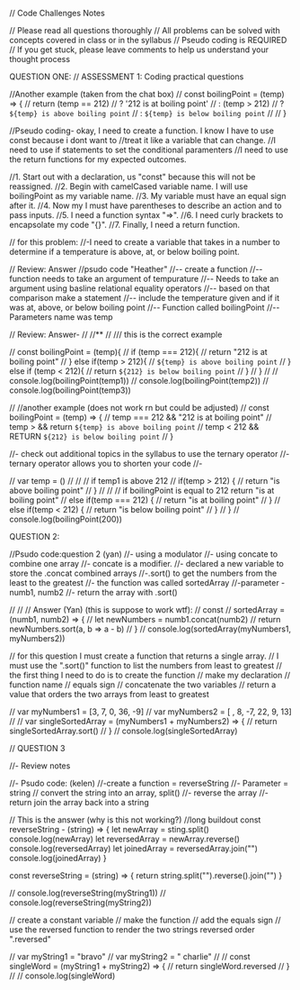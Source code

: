 // Code Challenges Notes 

// Please read all questions thoroughly
// All problems can be solved with concepts covered in class or in the syllabus
// Pseudo coding is REQUIRED
// If you get stuck, please leave comments to help us understand your thought process



QUESTION ONE:
// ASSESSMENT 1: Coding practical questions

//Another example (taken from the chat box)
// const boilingPoint = (temp) => {
//    return (temp == 212)
//      ? '212 is at boiling point'
//      : (temp > 212)
//      ? `${temp} is above boiling point`
//      : `${temp} is below boiling point`
//  // }

//Pseudo coding- okay, I need to create a function. I know I have to use const because i dont want to
//treat it like a variable that can change.
//I need to use if statements to set the conditional paramenters
//I need to use the return functions for my expected outcomes.

//1. Start out with a declaration, us "const" because this will not be reassigned.
//2. Begin with camelCased variable name. I will use boilingPoint as my variable name.
//3. My variable must have an equal sign after it.
//4. Now my I must have parentheses to describe an action and to pass inputs.
//5. I need a function syntax "=>".
//6. I need curly brackets to encapsolate my code "{}".
//7. Finally, I need a return function.

// for this problem:
//-I need to create a variable that takes in a number to determine if a temperature is above, at, or below boiling point.

// Review: Answer
//psudo code "Heather"
//-- create a function
//-- function needs to take an argument of tempurature
//-- Needs to take an argument using basline relational  equality operators
//-- based on that comparison make a statement
//-- include the temperature given and if it was at, above, or below boiling point
//-- Function called boilingPoint
//-- Parameters name was temp

// Review: Answer-
// //**
// /// this is the correct example

// const boilingPoint = (temp){
//   if (temp === 212){
//     return "212 is at boiling point"
//   } else if(temp > 212){
//     `${temp} is above boiling point`
//   } else if (temp < 212){
//     return `${212} is below boiling point`
//   }
// }
//
// console.log(boilingPoint(temp1))
// console.log(boilingPoint(temp2))
// console.log(boilingPoint(temp3))


// //another example (does not work rn but could be adjusted)
// const boilingPoint = (temp) => {
//    temp === 212 && "212 is at boiling point"
//    temp > && return  `${temp} is above boiling point`
//    temp < 212 && RETURN `${212} is below boiling point`
// }

//- check out additional topics in the syllabus to use the ternary operator
//-ternary operator allows you to shorten your code
//-

// var temp = ()
//
//   // if temp1 is above 212
//   if(temp > 212) {
//     return "is above boiling point"
//   }
// //   // if boilingPoint is equal to 212 return "is at boiling point"
//   else if(temp === 212) {
//     return "is at boiling point"
//   }
//    else if(temp < 212) {
//     return "is below boiling point"
//   }
// }
// console.log(boilingPoint(200))

QUESTION 2:

//Psudo code:question 2 (yan)
//- using a modulator
//- using concate to combine one array
//- concate is a modifier.
//- declared a new variable to store the .concat combined arrays
//-.sort() to get the numbers from the least to the greatest
//- the function was called sortedArray
//-parameter - numb1, numb2
//- return the array with .sort()


//
// // Answer (Yan) (this is suppose to work wtf):
// const
// sortedArray = (numb1, numb2) => {
//   let newNumbers = numb1.concat(numb2)
//   return newNumbers.sort(a, b => a - b)
// }
// console.log(sortedArray(myNumbers1, myNumbers2))


// for this question I must create a function that returns a single array.
// I must use the ".sort()" function to list the numbers from least to greatest
// the first thing I need to do is to create the function
// make my declaration
// function name
// equals sign
// concatenate the two variables
// return a value that orders the two arrays from least to greatest

// var myNumbers1 = [3, 7, 0, 36, -9]
// var myNumbers2 = [ , 8, -7, 22, 9, 13]
//
// var singleSortedArray = (myNumbers1 + myNumbers2) => {
//   return singleSortedArray.sort()
// }
// console.log(singleSortedArray)


// QUESTION 3


//- Review notes

//- Psudo code: (kelen)
//-create a function = reverseString
//- Parameter = string
// convert the string into an array, split()
//- reverse the array
//- return join the array back into a string

// This is the answer (why is this not working?)
//long buildout
const reverseString - (string) => {
  let newArray = sting.split()
  console.log(newArray)
  let reversedArray = newArray.reverse()
  console.log(reversedArray)
  let joinedArray = reversedArray.join("")
  console.log(joinedArray)
}

const reverseString = (string) => {
  return string.split("").reverse().join("")
}

// console.log(reverseString(myString1))
// console.log(reverseString(myString2))

//  create a constant variable
// make the function
// add the equals sign
// use the reversed function to render the two strings reversed order ".reversed"

// var myString1 = "bravo"
// var myString2 = " charlie"
//
// const singleWord = (myString1 + myString2) => {
//   return singleWord.reversed
// }
//
// console.log(singleWord)
